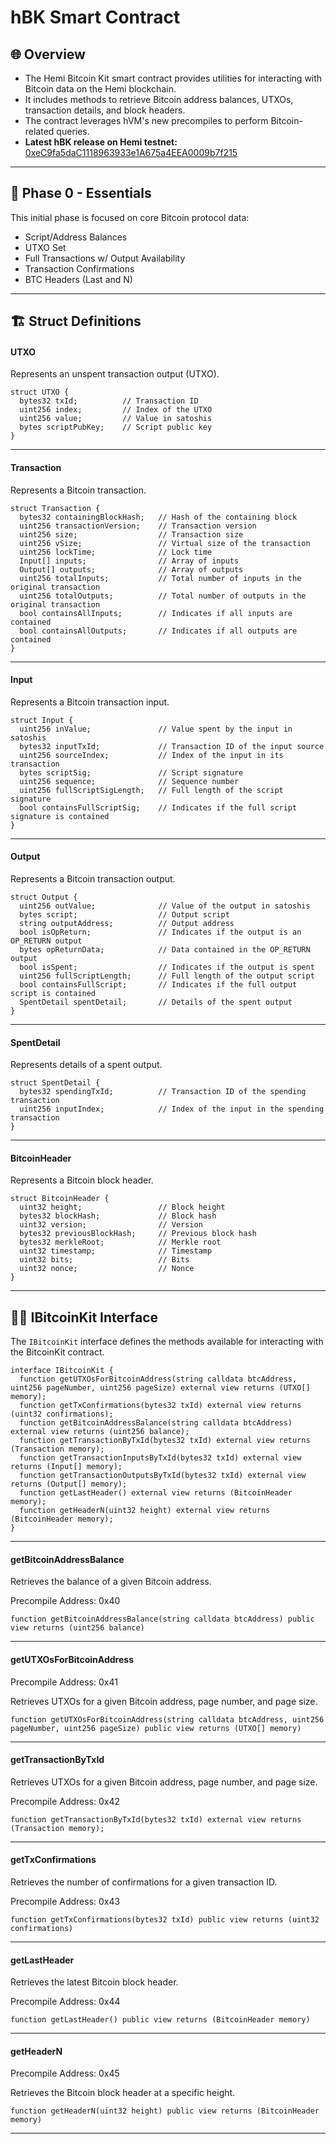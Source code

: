 # hBK Smart Contract

## 🌐 Overview

* The Hemi Bitcoin Kit smart contract provides utilities for interacting with Bitcoin data on the Hemi blockchain.&#x20;
* It includes methods to retrieve Bitcoin address balances, UTXOs, transaction details, and block headers.&#x20;
* The contract leverages hVM's new precompiles to perform Bitcoin-related queries.
* **Latest hBK release on Hemi testnet:** [0xeC9fa5daC1118963933e1A675a4EEA0009b7f215](https://testnet.explorer.hemi.xyz/address/0xeC9fa5daC1118963933e1A675a4EEA0009b7f215)

***

## 🚧 Phase 0 - Essentials

This initial phase is focused on core Bitcoin protocol data:

* Script/Address Balances
* UTXO Set
* Full Transactions w/ Output Availability
* Transaction Confirmations
* BTC Headers (Last and N)

***

## 🏗️ Struct Definitions

#### UTXO

Represents an unspent transaction output (UTXO).

```
struct UTXO {
  bytes32 txId;          // Transaction ID
  uint256 index;         // Index of the UTXO
  uint256 value;         // Value in satoshis
  bytes scriptPubKey;    // Script public key
}
```

***

#### Transaction

Represents a Bitcoin transaction.

```
struct Transaction {
  bytes32 containingBlockHash;   // Hash of the containing block
  uint256 transactionVersion;    // Transaction version
  uint256 size;                  // Transaction size
  uint256 vSize;                 // Virtual size of the transaction
  uint256 lockTime;              // Lock time
  Input[] inputs;                // Array of inputs
  Output[] outputs;              // Array of outputs
  uint256 totalInputs;           // Total number of inputs in the original transaction
  uint256 totalOutputs;          // Total number of outputs in the original transaction
  bool containsAllInputs;        // Indicates if all inputs are contained
  bool containsAllOutputs;       // Indicates if all outputs are contained
}
```

***

#### Input

Represents a Bitcoin transaction input.

```
struct Input {
  uint256 inValue;               // Value spent by the input in satoshis
  bytes32 inputTxId;             // Transaction ID of the input source
  uint256 sourceIndex;           // Index of the input in its transaction
  bytes scriptSig;               // Script signature
  uint256 sequence;              // Sequence number
  uint256 fullScriptSigLength;   // Full length of the script signature
  bool containsFullScriptSig;    // Indicates if the full script signature is contained
}
```

***

#### Output

Represents a Bitcoin transaction output.

```
struct Output {
  uint256 outValue;              // Value of the output in satoshis
  bytes script;                  // Output script
  string outputAddress;          // Output address
  bool isOpReturn;               // Indicates if the output is an OP_RETURN output
  bytes opReturnData;            // Data contained in the OP_RETURN output
  bool isSpent;                  // Indicates if the output is spent
  uint256 fullScriptLength;      // Full length of the output script
  bool containsFullScript;       // Indicates if the full output script is contained
  SpentDetail spentDetail;       // Details of the spent output
}
```

***

#### SpentDetail

Represents details of a spent output.

```
struct SpentDetail {
  bytes32 spendingTxId;          // Transaction ID of the spending transaction
  uint256 inputIndex;            // Index of the input in the spending transaction
}
```

***

#### BitcoinHeader

Represents a Bitcoin block header.

```
struct BitcoinHeader {
  uint32 height;                 // Block height
  bytes32 blockHash;             // Block hash
  uint32 version;                // Version
  bytes32 previousBlockHash;     // Previous block hash
  bytes32 merkleRoot;            // Merkle root
  uint32 timestamp;              // Timestamp
  uint32 bits;                   // Bits
  uint32 nonce;                  // Nonce
}
```

***

## 🧑‍💻 IBitcoinKit Interface

The `IBitcoinKit` interface defines the methods available for interacting with the BitcoinKit contract.

```
interface IBitcoinKit {
  function getUTXOsForBitcoinAddress(string calldata btcAddress, uint256 pageNumber, uint256 pageSize) external view returns (UTXO[] memory);
  function getTxConfirmations(bytes32 txId) external view returns (uint32 confirmations);
  function getBitcoinAddressBalance(string calldata btcAddress) external view returns (uint256 balance);
  function getTransactionByTxId(bytes32 txId) external view returns (Transaction memory);
  function getTransactionInputsByTxId(bytes32 txId) external view returns (Input[] memory);
  function getTransactionOutputsByTxId(bytes32 txId) external view returns (Output[] memory);
  function getLastHeader() external view returns (BitcoinHeader memory);
  function getHeaderN(uint32 height) external view returns (BitcoinHeader memory);
}
```

***

#### getBitcoinAddressBalance

Retrieves the balance of a given Bitcoin address.

Precompile Address: 0x40

```
function getBitcoinAddressBalance(string calldata btcAddress) public view returns (uint256 balance)
```

***

#### getUTXOsForBitcoinAddress

Precompile Address: 0x41

Retrieves UTXOs for a given Bitcoin address, page number, and page size.

```
function getUTXOsForBitcoinAddress(string calldata btcAddress, uint256 pageNumber, uint256 pageSize) public view returns (UTXO[] memory)
```

***

#### getTransactionByTxId

Retrieves UTXOs for a given Bitcoin address, page number, and page size.

Precompile Address: 0x42

```
function getTransactionByTxId(bytes32 txId) external view returns (Transaction memory);
```

***

#### getTxConfirmations

Retrieves the number of confirmations for a given transaction ID.

Precompile Address: 0x43

```
function getTxConfirmations(bytes32 txId) public view returns (uint32 confirmations)
```

***

#### getLastHeader

Retrieves the latest Bitcoin block header.

Precompile Address: 0x44

```
function getLastHeader() public view returns (BitcoinHeader memory)
```

***

#### getHeaderN

Precompile Address: 0x45

Retrieves the Bitcoin block header at a specific height.

```
function getHeaderN(uint32 height) public view returns (BitcoinHeader memory)
```

***

